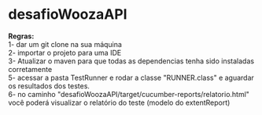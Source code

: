# desafioWoozaAPI

<strong>Regras:</strong> <br>
1- dar um git clone na sua máquina <br>
2- importar o projeto para uma IDE <br>
3- Atualizar o maven para que todas as dependencias tenha sido instaladas corretamente <br>
5- acessar a pasta TestRunner e rodar a classe "RUNNER.class" e aguardar os resultados dos testes. <br>
6- no caminho "desafioWoozaAPI/target/cucumber-reports/relatorio.html" você poderá visualizar o relatório do teste (modelo do extentReport)
